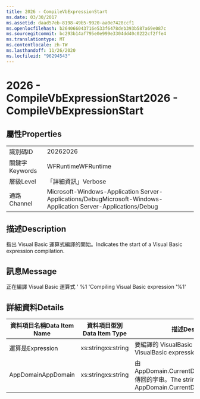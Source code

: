 ```yaml
---
title: 2026 - CompileVbExpressionStart
ms.date: 03/30/2017
ms.assetid: daad57eb-8198-49b5-9920-aa0e7428ccf1
ms.openlocfilehash: b264066043716e533f6478deb393b587a69e087c
ms.sourcegitcommit: bc293b14af795e0e999e3304dd40c0222cf2ffe4
ms.translationtype: MT
ms.contentlocale: zh-TW
ms.lasthandoff: 11/26/2020
ms.locfileid: "96294543"
---
```

# <a name="2026---compilevbexpressionstart"></a><span data-ttu-id="26a01-102">2026 - CompileVbExpressionStart</span><span class="sxs-lookup"><span data-stu-id="26a01-102">2026 - CompileVbExpressionStart</span></span>

## <a name="properties"></a><span data-ttu-id="26a01-103">屬性</span><span class="sxs-lookup"><span data-stu-id="26a01-103">Properties</span></span>  
  
|||  
|-|-|  
|<span data-ttu-id="26a01-104">識別碼</span><span class="sxs-lookup"><span data-stu-id="26a01-104">ID</span></span>|<span data-ttu-id="26a01-105">2026</span><span class="sxs-lookup"><span data-stu-id="26a01-105">2026</span></span>|  
|<span data-ttu-id="26a01-106">關鍵字</span><span class="sxs-lookup"><span data-stu-id="26a01-106">Keywords</span></span>|<span data-ttu-id="26a01-107">WFRuntime</span><span class="sxs-lookup"><span data-stu-id="26a01-107">WFRuntime</span></span>|  
|<span data-ttu-id="26a01-108">層級</span><span class="sxs-lookup"><span data-stu-id="26a01-108">Level</span></span>|<span data-ttu-id="26a01-109">「詳細資訊」</span><span class="sxs-lookup"><span data-stu-id="26a01-109">Verbose</span></span>|  
|<span data-ttu-id="26a01-110">通路</span><span class="sxs-lookup"><span data-stu-id="26a01-110">Channel</span></span>|<span data-ttu-id="26a01-111">Microsoft-Windows-Application Server-Applications/Debug</span><span class="sxs-lookup"><span data-stu-id="26a01-111">Microsoft-Windows-Application Server-Applications/Debug</span></span>|  
  
## <a name="description"></a><span data-ttu-id="26a01-112">描述</span><span class="sxs-lookup"><span data-stu-id="26a01-112">Description</span></span>  

 <span data-ttu-id="26a01-113">指出 Visual Basic 運算式編譯的開始。</span><span class="sxs-lookup"><span data-stu-id="26a01-113">Indicates the start of a Visual Basic expression compilation.</span></span>  
  
## <a name="message"></a><span data-ttu-id="26a01-114">訊息</span><span class="sxs-lookup"><span data-stu-id="26a01-114">Message</span></span>  

 <span data-ttu-id="26a01-115">正在編譯 Visual Basic 運算式 ' %1 '</span><span class="sxs-lookup"><span data-stu-id="26a01-115">Compiling Visual Basic expression '%1'</span></span>  
  
## <a name="details"></a><span data-ttu-id="26a01-116">詳細資料</span><span class="sxs-lookup"><span data-stu-id="26a01-116">Details</span></span>  
  
|<span data-ttu-id="26a01-117">資料項目名稱</span><span class="sxs-lookup"><span data-stu-id="26a01-117">Data Item Name</span></span>|<span data-ttu-id="26a01-118">資料項目型別</span><span class="sxs-lookup"><span data-stu-id="26a01-118">Data Item Type</span></span>|<span data-ttu-id="26a01-119">描述</span><span class="sxs-lookup"><span data-stu-id="26a01-119">Description</span></span>|  
|--------------------|--------------------|-----------------|  
|<span data-ttu-id="26a01-120">運算是</span><span class="sxs-lookup"><span data-stu-id="26a01-120">Expression</span></span>|<span data-ttu-id="26a01-121">xs:string</span><span class="sxs-lookup"><span data-stu-id="26a01-121">xs:string</span></span>|<span data-ttu-id="26a01-122">要編譯的 VisualBasic 運算式。</span><span class="sxs-lookup"><span data-stu-id="26a01-122">The VisualBasic expression to compile.</span></span>|  
|<span data-ttu-id="26a01-123">AppDomain</span><span class="sxs-lookup"><span data-stu-id="26a01-123">AppDomain</span></span>|<span data-ttu-id="26a01-124">xs:string</span><span class="sxs-lookup"><span data-stu-id="26a01-124">xs:string</span></span>|<span data-ttu-id="26a01-125">由 AppDomain.CurrentDomain.FriendlyName 傳回的字串。</span><span class="sxs-lookup"><span data-stu-id="26a01-125">The string returned by AppDomain.CurrentDomain.FriendlyName.</span></span>|
